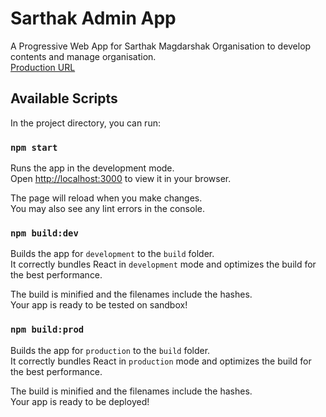 # Sarthak Admin App

A Progressive Web App for Sarthak Magdarshak Organisation to develop contents and manage organisation.\
[Production URL](https://admin.sarthakmargdarshak.in/)

## Available Scripts

In the project directory, you can run:

### `npm start`

Runs the app in the development mode.\
Open [http://localhost:3000](http://localhost:3000) to view it in your browser.

The page will reload when you make changes.\
You may also see any lint errors in the console.

### `npm build:dev`

Builds the app for `development` to the `build` folder.\
It correctly bundles React in `development` mode and optimizes the build for the best performance.

The build is minified and the filenames include the hashes.\
Your app is ready to be tested on sandbox!

### `npm build:prod`

Builds the app for `production` to the `build` folder.\
It correctly bundles React in `production` mode and optimizes the build for the best performance.

The build is minified and the filenames include the hashes.\
Your app is ready to be deployed!
